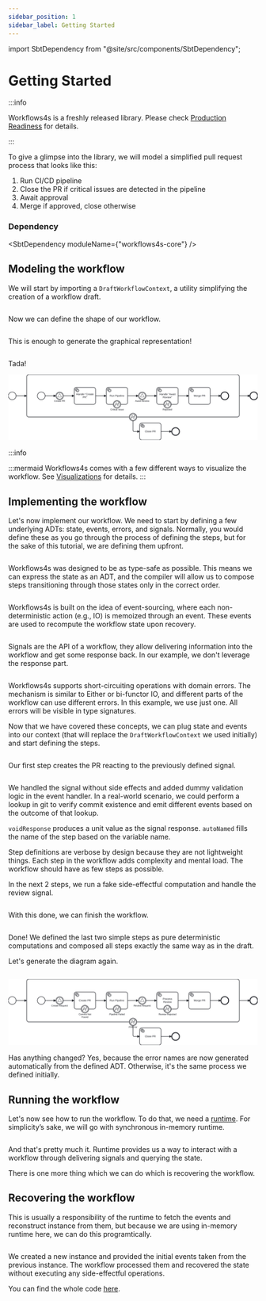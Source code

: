 ```yaml
---
sidebar_position: 1
sidebar_label: Getting Started
---
```


import SbtDependency from "@site/src/components/SbtDependency";

# Getting Started

:::info

Workflows4s is a freshly released library. Please check [Production Readiness](other/production-readiness/) for details.

:::

To give a glimpse into the library, we will model a simplified pull request process that looks like this:

1. Run CI/CD pipeline
2. Close the PR if critical issues are detected in the pipeline
3. Await approval
4. Merge if approved, close otherwise

### Dependency

<SbtDependency moduleName={"workflows4s-core"} />

## Modeling the workflow

We will start by importing a `DraftWorkflowContext`, a utility simplifying the creation of a workflow draft.


<!-- @formatter:off -->
```scala file=./main/scala/workflows4s/example/docs/pullrequest/PullRequestWorkflowDraft.scala start=start_context end=end_context
```
<!-- @formatter:on -->

Now we can define the shape of our workflow.

<!-- @formatter:off -->
```scala file=./main/scala/workflows4s/example/docs/pullrequest/PullRequestWorkflowDraft.scala start=start_steps end=end_steps
```
<!-- @formatter:on -->

This is enough to generate the graphical representation!

<!-- @formatter:off -->
```scala file=./main/scala/workflows4s/example/docs/pullrequest/PullRequestWorkflowDraft.scala start=start_render end=end_render
```
<!-- @formatter:on -->

Tada!

![run-io.svg](../../workflows4s-example/src/test/resources/docs/pull-request-draft.svg)

:::info

:::mermaid
Workflows4s comes with a few different ways to visualize the workflow. See [Visualizations](visualization) for details.
:::

## Implementing the workflow

Let's now implement our workflow. We need to start by defining a few underlying ADTs: state, events, errors, and
signals.
Normally, you would define these as you go through the process of defining the steps, but for the sake of this
tutorial, we are defining them upfront.

<!-- @formatter:off -->
```scala file=./main/scala/workflows4s/example/docs/pullrequest/PullRequestWorkflow.scala start=start_state end=end_state
```
<!-- @formatter:on -->

Workflows4s was designed to be as type-safe as possible. This means we can express the state as an ADT, and the compiler
will allow us to compose steps transitioning through those states only in the correct order.

<!-- @formatter:off -->
```scala file=./main/scala/workflows4s/example/docs/pullrequest/PullRequestWorkflow.scala start=start_events end=end_events
```
<!-- @formatter:on -->

Workflows4s is built on the idea of event-sourcing, where each non-deterministic action
(e.g., IO) is memoized through an event. These events are used to recompute the workflow state upon recovery.

<!-- @formatter:off -->
```scala file=./main/scala/workflows4s/example/docs/pullrequest/PullRequestWorkflow.scala start=start_signals end=end_signals
```
<!-- @formatter:on -->

Signals are the API of a workflow, they allow delivering information into the workflow and get some response back. In
our example, we don't leverage the response part.

<!-- @formatter:off -->
```scala file=./main/scala/workflows4s/example/docs/pullrequest/PullRequestWorkflow.scala start=start_error end=end_error
```
<!-- @formatter:on -->

Workflows4s supports short-circuiting operations with domain errors. The mechanism is similar to Either or bi-functor IO,
and different parts of the workflow can use different errors. In this example, we use just one. All errors will be
visible in type signatures.

Now that we have covered these concepts,
we can plug state and events into our context
(that will replace the `DraftWorkflowContext` we used initially) and start defining the steps.
<!-- @formatter:off -->
```scala file=./main/scala/workflows4s/example/docs/pullrequest/PullRequestWorkflow.scala start=start_context end=end_context
```
<!-- @formatter:on -->

Our first step creates the PR reacting to the previously defined signal.

<!-- @formatter:off -->
```scala file=./main/scala/workflows4s/example/docs/pullrequest/PullRequestWorkflow.scala start=start_steps_1 end=end_steps_1
```
<!-- @formatter:on -->

We handled the signal without side effects and added dummy validation logic in the event handler. In a real-world scenario, we could
perform a lookup in git to verify commit existence and emit different events based on the outcome of that lookup.

`voidResponse` produces a unit value as the signal response. `autoNamed` fills the name of the step based on the variable
name.

Step definitions are verbose by design because they are not lightweight things. Each step in the workflow adds
complexity and mental load. The workflow should have as few steps as possible.

In the next 2 steps, we run a fake side-effectful computation and handle the review signal.

<!-- @formatter:off -->
```scala file=./main/scala/workflows4s/example/docs/pullrequest/PullRequestWorkflow.scala start=start_steps_2 end=end_steps_2
```
<!-- @formatter:on -->

With this done, we can finish the workflow.

<!-- @formatter:off -->
```scala file=./main/scala/workflows4s/example/docs/pullrequest/PullRequestWorkflow.scala start=start_steps_3 end=end_steps_3
```
<!-- @formatter:on -->

Done!
We defined the last two simple steps as pure deterministic computations and composed all steps exactly the same way as in the
draft.

Let's generate the diagram again.

<!-- @formatter:off -->
```scala file=./main/scala/workflows4s/example/docs/pullrequest/PullRequestWorkflow.scala start=start_render end=end_render
```
<!-- @formatter:on -->

![run-io.svg](../../workflows4s-example/src/test/resources/docs/pull-request.svg)

Has anything changed? Yes, because the error names are now generated automatically from the defined ADT. Otherwise, it's the
same process we defined initially.

## Running the workflow

Let's now see how to run the workflow. To do that, we need a [runtime](runtimes). For simplicity’s sake, we will go with
synchronous in-memory runtime.

<!-- @formatter:off -->
```scala file=./main/scala/workflows4s/example/docs/pullrequest/PullRequestWorkflow.scala start=start_execution end=end_execution
```
<!-- @formatter:on -->

And that's pretty much it. Runtime provides us a way to interact with a workflow through delivering signals and querying
the state.

There is one more thing which we can do which is recovering the workflow.

## Recovering the workflow

This is usually a responsibility of the runtime to fetch the events and reconstruct instance from them, but because we
are using in-memory runtime here, we can do this programtically.

<!-- @formatter:off -->
```scala file=./main/scala/workflows4s/example/docs/pullrequest/PullRequestWorkflow.scala start=start_recovery end=end_recovery
```
<!-- @formatter:on -->

We created a new instance and provided the initial events taken from the previous instance. The workflow processed them
and recovered the state without executing any side-effectful operations.

You can find the whole
code [here](https://github.com/business4s/workflows4s/tree/main/workflows4s-example/src/main/scala/workflows4s/example/docs/pullrequest).
